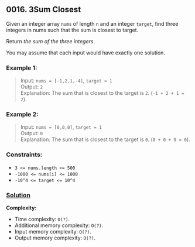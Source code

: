 ## 0016. 3Sum Closest

Given an integer array `nums` of length `n` and an integer `target`, find three integers in nums such that the sum is closest to target.

Return _the sum of the three integers_.

You may assume that each input would have exactly one solution.

### **Example 1:**
> Input: `nums = [-1,2,1,-4]`, `target = 1`  
> Output: `2`  
> Explanation: The sum that is closest to the target is `2`. (`-1 + 2 + 1 = 2`).

### **Example 2:**
> Input: `nums = [0,0,0]`, `target = 1`  
> Output: `0`  
> Explanation: The sum that is closest to the target is `0`. (`0 + 0 + 0 = 0`).

### **Constraints:**
* `3 <= nums.length <= 500`
* `-1000 <= nums[i] <= 1000`
* `-10^4 <= target <= 10^4`

### **[Solution](../src/main/java/ru/druzhininyy/leetcode/exercises/algorithms/problem0016/Solution.java)**

**Complexity:**

* Time complexity: `O(?)`.
* Additional memory complexity: `O(?)`.
* Input memory complexity: `O(?)`.
* Output memory complexity: `O(?)`.